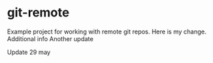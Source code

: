 # git-remote

Example project for working with remote git repos.
Here is my change.
Additional info
Another update

Update 29 may 
